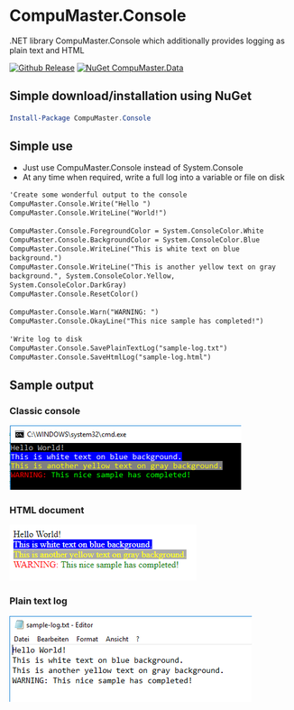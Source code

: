 # CompuMaster.Console

.NET library CompuMaster.Console which additionally provides logging as plain text and HTML

[![Github Release](https://img.shields.io/github/release/CompuMasterGmbH/CompuMaster.Console.svg?maxAge=2592000&label=GitHub%20Release)](https://github.com/CompuMasterGmbH/CompuMaster.Console/releases) 
[![NuGet CompuMaster.Data](https://img.shields.io/nuget/v/CompuMaster.Console.svg?maxAge=2592000&label=NuGet%20CM.Console)](https://www.nuget.org/packages/CompuMaster.Console/) 

## Simple download/installation using NuGet
```powershell
Install-Package CompuMaster.Console
```

## Simple use
* Just use CompuMaster.Console instead of System.Console
* At any time when required, write a full log into a variable or file on disk
```vb.net
'Create some wonderful output to the console
CompuMaster.Console.Write("Hello ")
CompuMaster.Console.WriteLine("World!")

CompuMaster.Console.ForegroundColor = System.ConsoleColor.White
CompuMaster.Console.BackgroundColor = System.ConsoleColor.Blue
CompuMaster.Console.WriteLine("This is white text on blue background.")
CompuMaster.Console.WriteLine("This is another yellow text on gray background.", System.ConsoleColor.Yellow, System.ConsoleColor.DarkGray)
CompuMaster.Console.ResetColor()

CompuMaster.Console.Warn("WARNING: ")
CompuMaster.Console.OkayLine("This nice sample has completed!")

'Write log to disk
CompuMaster.Console.SavePlainTextLog("sample-log.txt")
CompuMaster.Console.SaveHtmlLog("sample-log.html")
```

## Sample output

### Classic console
![Console output](https://raw.githubusercontent.com/CompuMasterGmbH/CompuMaster.Console/master/readme_sampleoutput_console.png)

### HTML document
![HTML log output](https://raw.githubusercontent.com/CompuMasterGmbH/CompuMaster.Console/master/readme_sampleoutput_html.png)

### Plain text log
![Plain text log output](https://raw.githubusercontent.com/CompuMasterGmbH/CompuMaster.Console/master/readme_sampleoutput_plaintext.png)
